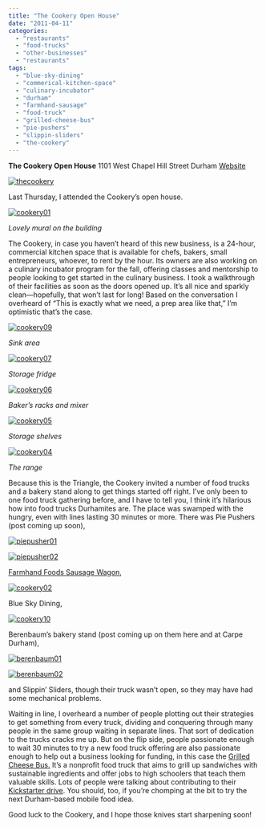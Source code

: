 ```yaml
---
title: "The Cookery Open House"
date: "2011-04-11"
categories: 
  - "restaurants"
  - "food-trucks"
  - "other-businesses"
  - "restaurants"
tags: 
  - "blue-sky-dining"
  - "commerical-kitchen-space"
  - "culinary-incubator"
  - "durham"
  - "farmhand-sausage"
  - "food-truck"
  - "grilled-cheese-bus"
  - "pie-pushers"
  - "slippin-sliders"
  - "the-cookery"
---
```


**The Cookery Open House** 1101 West Chapel Hill Street Durham [Website](http://www.durhamcookery.com/)

[![](http://s3.amazonaws.com/thegourmez-wpmedia/2011/04/thecookery.png "thecookery")](http://s3.amazonaws.com/thegourmez-wpmedia/2011/04/thecookery.png)

Last Thursday, I attended the Cookery’s open house.

[![](http://s3.amazonaws.com/thegourmez-wpmedia/2011/04/cookery01.jpg "cookery01")](http://s3.amazonaws.com/thegourmez-wpmedia/2011/04/cookery01.jpg)

_Lovely mural on the building_

The Cookery, in case you haven’t heard of this new business, is a 24-hour, commercial kitchen space that is available for chefs, bakers, small entrepreneurs, whoever, to rent by the hour. Its owners are also working on a culinary incubator program for the fall, offering classes and mentorship to people looking to get started in the culinary business. I took a walkthrough of their facilities as soon as the doors opened up. It’s all nice and sparkly clean—hopefully, that won’t last for long! Based on the conversation I overheard of “This is exactly what we need, a prep area like that,” I’m optimistic that’s the case.

[![](http://s3.amazonaws.com/thegourmez-wpmedia/2011/04/cookery09.jpg "cookery09")](http://s3.amazonaws.com/thegourmez-wpmedia/2011/04/cookery09.jpg)

_Sink area_

[![](http://s3.amazonaws.com/thegourmez-wpmedia/2011/04/cookery07.jpg "cookery07")](http://s3.amazonaws.com/thegourmez-wpmedia/2011/04/cookery07.jpg)

_Storage fridge_

[![](http://s3.amazonaws.com/thegourmez-wpmedia/2011/04/cookery06.jpg "cookery06")](http://s3.amazonaws.com/thegourmez-wpmedia/2011/04/cookery06.jpg)

_Baker’s racks and mixer_

[![](http://s3.amazonaws.com/thegourmez-wpmedia/2011/04/cookery05.jpg "cookery05")](http://s3.amazonaws.com/thegourmez-wpmedia/2011/04/cookery05.jpg)

_Storage shelves_

[![](http://s3.amazonaws.com/thegourmez-wpmedia/2011/04/cookery04.jpg "cookery04")](http://s3.amazonaws.com/thegourmez-wpmedia/2011/04/cookery04.jpg)

_The range_

Because this is the Triangle, the Cookery invited a number of food trucks and a bakery stand along to get things started off right. I’ve only been to one food truck gathering before, and I have to tell you, I think it’s hilarious how into food trucks Durhamites are. The place was swamped with the hungry, even with lines lasting 30 minutes or more. There was Pie Pushers (post coming up soon),

[![](http://s3.amazonaws.com/thegourmez-wpmedia/2011/04/piepusher01.jpg "piepusher01")](http://s3.amazonaws.com/thegourmez-wpmedia/2011/04/piepusher01.jpg)

[![](http://s3.amazonaws.com/thegourmez-wpmedia/2011/04/piepusher02.jpg "piepusher02")](http://s3.amazonaws.com/thegourmez-wpmedia/2011/04/piepusher02.jpg)

[Farmhand Foods Sausage Wagon,](../../../../../?p=2224)

[![](http://s3.amazonaws.com/thegourmez-wpmedia/2011/04/cookery02.jpg "cookery02")](http://s3.amazonaws.com/thegourmez-wpmedia/2011/04/cookery02.jpg)

Blue Sky Dining,

[![](http://s3.amazonaws.com/thegourmez-wpmedia/2011/04/cookery10.jpg "cookery10")](http://s3.amazonaws.com/thegourmez-wpmedia/2011/04/cookery10.jpg)

Berenbaum’s bakery stand (post coming up on them here and at Carpe Durham),

[![](http://s3.amazonaws.com/thegourmez-wpmedia/2011/04/berenbaum01.jpg "berenbaum01")](http://s3.amazonaws.com/thegourmez-wpmedia/2011/04/berenbaum01.jpg)

[![](http://s3.amazonaws.com/thegourmez-wpmedia/2011/04/berenbaum02.jpg "berenbaum02")](http://s3.amazonaws.com/thegourmez-wpmedia/2011/04/berenbaum02.jpg)

and Slippin’ Sliders, though their truck wasn’t open, so they may have had some mechanical problems.

Waiting in line, I overheard a number of people plotting out their strategies to get something from every truck, dividing and conquering through many people in the same group waiting in separate lines. That sort of dedication to the trucks cracks me up. But on the flip side, people passionate enough to wait 30 minutes to try a new food truck offering are also passionate enough to help out a business looking for funding, in this case the [Grilled Cheese Bus.](http://grilledcheesebus.org/) It’s a nonprofit food truck that aims to grill up sandwiches with sustainable ingredients and offer jobs to high schoolers that teach them valuable skills. Lots of people were talking about contributing to their [Kickstarter drive](http://www.kickstarter.com/projects/1181065361/the-grilled-cheese-bus). You should, too, if you’re chomping at the bit to try the next Durham-based mobile food idea.

Good luck to the Cookery, and I hope those knives start sharpening soon!
